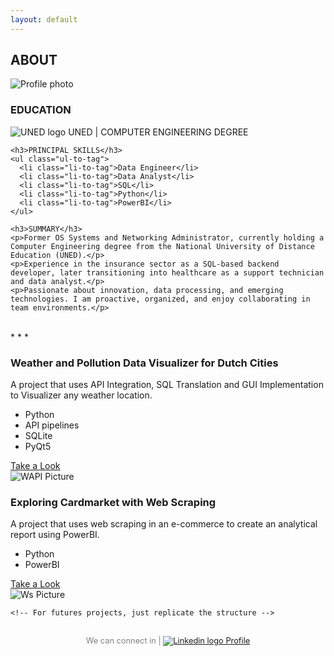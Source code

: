 ```yaml
---
layout: default
---
```

<link rel="stylesheet" href="/assets/css/style.css">

<div class="profile-card">
  <h2 class="about-me">ABOUT</h2>
  <img src="{{ site.baseurl }}/assets/img/Main/profile_img.png" alt="Profile photo" class="profile-pic">
  <div class="profile-info">
    <h3>EDUCATION</h3>
    <p><img src="{{ site.baseurl }}/assets/img/Main/uned-ico.png" alt="UNED logo" class="logo-text"> UNED | COMPUTER ENGINEERING DEGREE</p> 

    <h3>PRINCIPAL SKILLS</h3>
    <ul class="ul-to-tag">
      <li class="li-to-tag">Data Engineer</li>
      <li class="li-to-tag">Data Analyst</li>
      <li class="li-to-tag">SQL</li>
      <li class="li-to-tag">Python</li>
      <li class="li-to-tag">PowerBI</li>
    </ul>

    <h3>SUMMARY</h3>
    <p>Former OS Systems and Networking Administrator, currently holding a Computer Engineering degree from the National University of Distance Education (UNED).</p>
    <p>Experience in the insurance sector as a SQL-based backend developer, later transitioning into healthcare as a support technician and data analyst.</p>
    <p>Passionate about innovation, data processing, and emerging technologies. I am proactive, organized, and enjoy collaborating in team environments.</p>

  </div>
</div>

<br>
* * *

<section class="projects">

  <div class="project">
    <div class="project-info">
      <h3>Weather and Pollution Data Visualizer for Dutch Cities</h3> <!-- Project Title -->
      <p>A project that uses API Integration, SQL Translation and GUI Implementation to Visualizer any weather location.</p>
      <ul class="ul-to-tag">
        <li class="li-to-tag">Python</li>
        <li class="li-to-tag">API pipelines</li>
		<li class="li-to-tag">SQLite</li>
		<li class="li-to-tag">PyQt5</li>
      </ul>
      <a href="{{ site.baseurl }}/pages/WeatherAPI-pages.html" class="take-look">Take a Look</a>  <!-- <= Where I put the project page -->
    </div>
    <div class="project-img">
      <img src="{{ site.baseurl }}/assets/img/Weather-API/WAPIMain.png" alt="WAPI Picture"> <!-- <= Where I put the project img -->
    </div>
  </div>

  <div class="project">
    <div class="project-info">
      <h3>Exploring Cardmarket with Web Scraping</h3> <!-- Project Title -->
      <p>A project that uses web scraping in an e-commerce to create an analytical report using PowerBI.</p>
      <ul class="ul-to-tag">
        <li class="li-to-tag">Python</li>
        <li class="li-to-tag">PowerBI</li>
      </ul>
      <a href="{{ site.baseurl }}/pages/WebScrapCM-pages.html" class="take-look">Take a Look</a>  <!-- <= Where I put the project page -->
    </div>
    <div class="project-img">
      <img src="{{ site.baseurl }}/assets/img/WS-CM/WsMain.png" alt="Ws Picture"> <!-- <= Where I put the project img -->
    </div>
  </div>
 
    <!-- For futures projects, just replicate the structure -->
	
</section>

<!-- END -->
    
<!-- Custom footer -->
<div class="custom-footer" style="text-align: center; padding: 1rem; font-size: 0.8rem; color: gray;">
  We can connect in | 
  <a href="https://www.linkedin.com/in/christian-gabriel-centeno-0b19aa2a1" target="_blank">
    <img src="{{ site.baseurl }}/assets/img/Main/linkedin-ico.png" alt="Linkedin logo" class="logo-text"> Profile
  </a>
</div>

<!-- ANIMATION PROJECT STYLE -->
<script>
  document.addEventListener('DOMContentLoaded', () => {
    const projects = document.querySelectorAll('.project');

    let lastScrollY = window.scrollY;

    const observer = new IntersectionObserver((entries) => {
      const currentScrollY = window.scrollY;
      const scrollingUp = currentScrollY < lastScrollY;
      lastScrollY = currentScrollY;

      entries.forEach(entry => {
        if (entry.isIntersecting) {
          entry.target.classList.add('visible');
        } else if (scrollingUp) {
          entry.target.classList.remove('visible');
        }
      });
    }, {
      threshold: 0.2
    });

    projects.forEach(project => {
      observer.observe(project);
    });
  });
</script>
